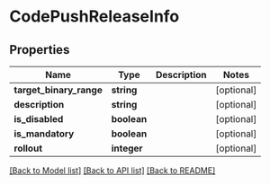 # CodePushReleaseInfo

## Properties
Name | Type | Description | Notes
------------ | ------------- | ------------- | -------------
**target_binary_range** | **string** |  | [optional] 
**description** | **string** |  | [optional] 
**is_disabled** | **boolean** |  | [optional] 
**is_mandatory** | **boolean** |  | [optional] 
**rollout** | **integer** |  | [optional] 

[[Back to Model list]](../README.md#documentation-for-models) [[Back to API list]](../README.md#documentation-for-api-endpoints) [[Back to README]](../README.md)

